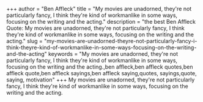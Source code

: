+++
author = "Ben Affleck"
title = "My movies are unadorned, they're not particularly fancy, I think they're kind of workmanlike in some ways, focusing on the writing and the acting."
description = "the best Ben Affleck Quote: My movies are unadorned, they're not particularly fancy, I think they're kind of workmanlike in some ways, focusing on the writing and the acting."
slug = "my-movies-are-unadorned-theyre-not-particularly-fancy-i-think-theyre-kind-of-workmanlike-in-some-ways-focusing-on-the-writing-and-the-acting"
keywords = "My movies are unadorned, they're not particularly fancy, I think they're kind of workmanlike in some ways, focusing on the writing and the acting.,ben affleck,ben affleck quotes,ben affleck quote,ben affleck sayings,ben affleck saying,quotes, sayings,quote, saying, motivation"
+++
My movies are unadorned, they're not particularly fancy, I think they're kind of workmanlike in some ways, focusing on the writing and the acting.
